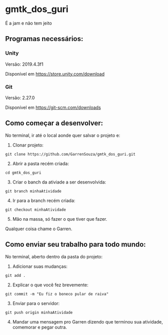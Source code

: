 # gmtk_dos_guri
É a jam e não tem jeito

## Programas necessários:
### Unity
Versão: 2019.4.3f1

Disponível em https://store.unity.com/download

### Git
Versão: 2.27.0

Disponível em https://git-scm.com/downloads

## Como começar a desenvolver:
No terminal, ir até o local aonde quer salvar o projeto e:

1. Clonar projeto:
```
git clone https://github.com/GarrenSouza/gmtk_dos_guri.git
```
2. Abrir a pasta recém criada:
```
cd gmtk_dos_guri
```
3. Criar o banch da ativiade a ser desenvolvida:
```
git branch minhaAtividade
```
4. Ir para a branch recém criada:
```
git checkout minhaAtividade
```
5. Mão na massa, só fazer o que tiver que fazer.

Qualquer coisa chame o Garren.

## Como enviar seu trabalho para todo mundo:
No terminal, aberto dentro da pasta do projeto:
1. Adicionar suas mudanças:
```
git add .
```
2. Explicar o que você fez brevemente:
```
git commit -m "Eu fiz o boneco pular de raiva"
```
3. Enviar para o servidor:
```
git push origin minhaAtividade
```
4. Mandar uma mensagem pro Garren dizendo que terminou sua atividade, comemorar e pegar outra.

